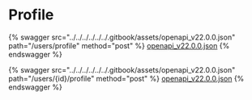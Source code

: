 # Profile

{% swagger src="../../../../../../.gitbook/assets/openapi_v22.0.0.json" path="/users/profile" method="post" %}
[openapi_v22.0.0.json](../../../../../../.gitbook/assets/openapi_v22.0.0.json)
{% endswagger %}

{% swagger src="../../../../../../.gitbook/assets/openapi_v22.0.0.json" path="/users/{id}/profile" method="post" %}
[openapi_v22.0.0.json](../../../../../../.gitbook/assets/openapi_v22.0.0.json)
{% endswagger %}
